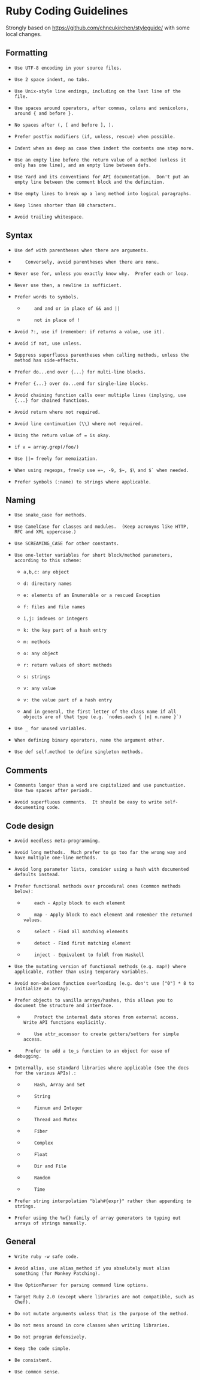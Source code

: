 # Ruby Coding Guidelines

Strongly based on https://github.com/chneukirchen/styleguide/ with some local changes.

## Formatting

*     Use UTF-8 encoding in your source files.
*     Use 2 space indent, no tabs.
*     Use Unix-style line endings, including on the last line of the file.
*     Use spaces around operators, after commas, colons and semicolons, around { and before }.
*     No spaces after (, [ and before ], ).
*     Prefer postfix modifiers (if, unless, rescue) when possible.
*     Indent when as deep as case then indent the contents one step more.
*     Use an empty line before the return value of a method (unless it only has one line), and an empty line between defs.
*     Use Yard and its conventions for API documentation.  Don't put an empty line between the comment block and the definition.
*     Use empty lines to break up a long method into logical paragraphs.
*     Keep lines shorter than 80 characters.
*     Avoid trailing whitespace.

## Syntax

*     Use def with parentheses when there are arguments.
*         Conversely, avoid parentheses when there are none.
*     Never use for, unless you exactly know why.  Prefer each or loop.
*     Never use then, a newline is sufficient.
*     Prefer words to symbols.
  *         and and or in place of && and ||
  *         not in place of !
*     Avoid ?:, use if (remember: if returns a value, use it).
*     Avoid if not, use unless.
*     Suppress superfluous parentheses when calling methods, unless the method has side-effects.
*     Prefer do...end over {...} for multi-line blocks.
*     Prefer {...} over do...end for single-line blocks.
*     Avoid chaining function calls over multiple lines (implying, use {...} for chained functions.
*     Avoid return where not required.
*     Avoid line continuation (\\) where not required.
*     Using the return value of = is okay.
*     if v = array.grep(/foo/)
*     Use ||= freely for memoization.
*     When using regexps, freely use =~, -9, $~, $\ and $` when needed.
*     Prefer symbols (:name) to strings where applicable.

## Naming

*     Use snake_case for methods.
*     Use CamelCase for classes and modules.  (Keep acronyms like HTTP, RFC and XML uppercase.)
*     Use SCREAMING_CASE for other constants.
*     Use one-letter variables for short block/method parameters, according to this scheme:
  *     a,b,c: any object
  *     d: directory names
  *     e: elements of an Enumerable or a rescued Exception
  *     f: files and file names
  *     i,j: indexes or integers
  *     k: the key part of a hash entry
  *     m: methods
  *     o: any object
  *     r: return values of short methods
  *     s: strings
  *     v: any value
  *     v: the value part of a hash entry
  *     And in general, the first letter of the class name if all objects are of that type (e.g. `nodes.each { |n| n.name }`)
*     Use _ for unused variables.
*     When defining binary operators, name the argument other.
*     Use def self.method to define singleton methods.

## Comments

*     Comments longer than a word are capitalized and use punctuation.  Use two spaces after periods.
*     Avoid superfluous comments.  It should be easy to write self-documenting code.

## Code design

*     Avoid needless meta-programming.
*     Avoid long methods.  Much prefer to go too far the wrong way and have multiple one-line methods.
*     Avoid long parameter lists, consider using a hash with documented defaults instead.
*     Prefer functional methods over procedural ones (common methods below):
  *         each - Apply block to each element
  *         map - Apply block to each element and remember the returned values.
  *         select - Find all matching elements
  *         detect - Find first matching element
  *         inject - Equivalent to foldl from Haskell
*     Use the mutating version of functional methods (e.g. map!) where applicable, rather than using temporary variables.
*     Avoid non-obvious function overloading (e.g. don't use ["0"] * 8 to initialize an array).
*     Prefer objects to vanilla arrays/hashes, this allows you to document the structure and interface.
  *         Protect the internal data stores from external access.  Write API functions explicitly.
  *         Use attr_accessor to create getters/setters for simple access.
*         Prefer to add a to_s function to an object for ease of debugging.
*     Internally, use standard libraries where applicable (See the docs for the various APIs).:
  *         Hash, Array and Set
  *         String
  *         Fixnum and Integer
  *         Thread and Mutex
  *         Fiber
  *         Complex
  *         Float
  *         Dir and File
  *         Random
  *         Time
*     Prefer string interpolation "blah#{expr}" rather than appending to strings.
*     Prefer using the %w{} family of array generators to typing out arrays of strings manually.

## General

*     Write ruby -w safe code.
*     Avoid alias, use alias_method if you absolutely must alias something (for Monkey Patching).
*     Use OptionParser for parsing command line options.
*     Target Ruby 2.0 (except where libraries are not compatible, such as Chef).
*     Do not mutate arguments unless that is the purpose of the method.
*     Do not mess around in core classes when writing libraries.
*     Do not program defensively.
*     Keep the code simple.
*     Be consistent.
*     Use common sense.
